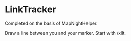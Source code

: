 # LinkTracker
Completed on the basis of MapNightHelper.

Draw a line between you and your marker.
Start with /xllt.

